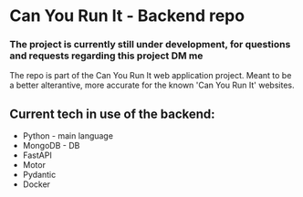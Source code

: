 # Can You Run It - Backend repo
### The project is currently still under development, for questions and requests regarding this project DM me

The repo is part of the Can You Run It web application project. Meant to be a better alterantive, more accurate for the known 'Can You Run It' websites.

## Current tech in use of the backend:
* Python - main language
* MongoDB - DB
* FastAPI
* Motor
* Pydantic
* Docker
